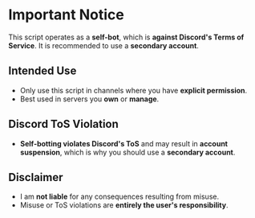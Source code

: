 # Important Notice

This script operates as a **self-bot**, which is **against Discord's Terms of Service**. It is recommended to use a **secondary account**.

## Intended Use
- Only use this script in channels where you have **explicit permission**.
- Best used in servers you **own** or **manage**.

## Discord ToS Violation
- **Self-botting violates Discord's ToS** and may result in **account suspension**, which is why you should use a **secondary account**.

## Disclaimer
- I am **not liable** for any consequences resulting from misuse.
- Misuse or ToS violations are **entirely the user's responsibility**.
